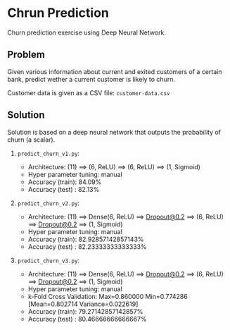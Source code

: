 # Chrun Prediction

Churn prediction exercise using Deep Neural Network.

## Problem

Given various information about current and exited customers of a certain bank,
predict wether a current customer is likely to churn.

Customer data is given as a CSV file: `customer-data.csv`

## Solution

Solution is based on a deep neural network that outputs the probability of churn (a scalar).

1. `predict_churn_v1.py`:

    * Architecture: (11) ==> (6, ReLU) ==> (6, ReLU) ==> (1, Sigmoid)
    * Hyper parameter tuning: manual
    * Accuracy (train): 84.09%
    * Accuracy (test) : 82.13%

2. `predict_churn_v2.py`:

    * Architecture: (11) ==> Dense(6, ReLU) ==> Dropout@0.2 ==> (6, ReLU)  ==> Dropout@0.2 ==> (1, Sigmoid)
    * Hyper parameter tuning: manual
    * Accuracy (train): 82.92857142857143%
    * Accuracy (test) : 82.23333333333333%

3. `predict_churn_v3.py`:

    * Architecture: (11) ==> Dense(6, ReLU) ==> Dropout@0.2 ==> (6, ReLU)  ==> Dropout@0.2 ==> (1, Sigmoid)
    * Hyper parameter tuning: manual
    * k-Fold Cross Validation: Max=0.860000 Min=0.774286 [Mean=0.802714 Variance=0.022619]
    * Accuracy (train): 79.27142857142857%
    * Accuracy (test) : 80.46666666666667%
